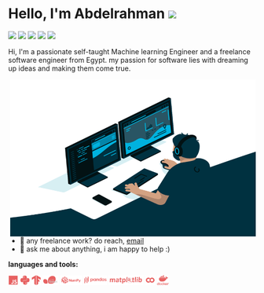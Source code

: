 # Hello, I'm Abdelrahman <img src="https://media.giphy.com/media/hvRJCLFzcasrR4ia7z/giphy.gif" width="35px">

[![](https://img.shields.io/badge/website-000000?style=for-the-badge&logo=About&logoColor=red)](http://abdelrahmansoltan.me/)
[![](https://img.shields.io/badge/LinkedIn-0077B5?style=for-the-badge&logo=linkedin&logoColor=white)](https://www.linkedin.com/in/abdelrahmansoltan/)
[![](https://img.shields.io/badge/Gmail-D14836?style=for-the-badge&logo=gmail&logoColor=white)](mailto:abdrahmansoltan98@gmail.com)
![](https://img.shields.io/badge/Python-14354C?style=for-the-badge&logo=python&logoColor=white)
![](https://img.shields.io/badge/TensorFlow-FF6F00?style=for-the-badge&logo=tensorflow&logoColor=white)

Hi, I'm a passionate self-taught Machine learning Engineer and a freelance software engineer from Egypt. my passion for software lies with dreaming up ideas and making them come true.

  <img align="right" alt="GIF" src="assets/coding.gif" width="500" height="320" />
  
- 💼 any freelance work? do reach, [email](mailto:abdrahmansoltan98@gmail.com)
- 💬 ask me about anything, i am happy to help :)

**languages and tools:**

<code><img height="20" src="./assets/logos/js.png"></code>
<code><img height="20" src="./assets/logos/py.png"></code>
<code><img height="20" src="./assets/logos/tf.png"></code>
<code><img height="20" src="./assets/logos/sklearn.png"></code>
<code><img height="20" src="./assets/logos/np.png"></code>
<code><img height="20" src="./assets/logos/pd.png"></code>
<code><img height="20" src="./assets/logos/matplotlib.png"></code>
<code><img height="20" src="./assets/logos/colab.png"></code>
<code><img height="20" src="./assets/logos/docker.png"></code>
